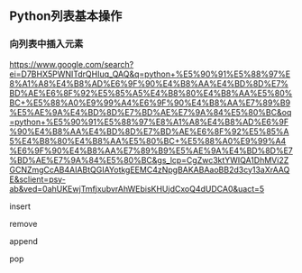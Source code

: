 ## Python列表基本操作

### 向列表中插入元素

https://www.google.com/search?ei=D7BHX5PWNITdrQHIuq_QAQ&q=python+%E5%90%91%E5%88%97%E8%A1%A8%E4%B8%AD%E6%9F%90%E4%B8%AA%E4%BD%8D%E7%BD%AE%E6%8F%92%E5%85%A5%E4%B8%80%E4%B8%AA%E5%80%BC+%E5%88%A0%E9%99%A4%E6%9F%90%E4%B8%AA%E7%89%B9%E5%AE%9A%E4%BD%8D%E7%BD%AE%E7%9A%84%E5%80%BC&oq=python+%E5%90%91%E5%88%97%E8%A1%A8%E4%B8%AD%E6%9F%90%E4%B8%AA%E4%BD%8D%E7%BD%AE%E6%8F%92%E5%85%A5%E4%B8%80%E4%B8%AA%E5%80%BC+%E5%88%A0%E9%99%A4%E6%9F%90%E4%B8%AA%E7%89%B9%E5%AE%9A%E4%BD%8D%E7%BD%AE%E7%9A%84%E5%80%BC&gs_lcp=CgZwc3ktYWIQA1DhMVi2ZGCNZmgCcAB4AIABtQGIAYotkgEEMC4zNpgBAKABAaoBB2d3cy13aXrAAQE&sclient=psy-ab&ved=0ahUKEwjTmfjxubvrAhWEbisKHUjdCxoQ4dUDCA0&uact=5

insert

remove

append

pop

